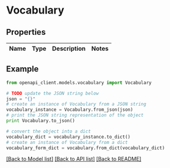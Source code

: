 # Vocabulary


## Properties
Name | Type | Description | Notes
------------ | ------------- | ------------- | -------------

## Example

```python
from openapi_client.models.vocabulary import Vocabulary

# TODO update the JSON string below
json = "{}"
# create an instance of Vocabulary from a JSON string
vocabulary_instance = Vocabulary.from_json(json)
# print the JSON string representation of the object
print Vocabulary.to_json()

# convert the object into a dict
vocabulary_dict = vocabulary_instance.to_dict()
# create an instance of Vocabulary from a dict
vocabulary_form_dict = vocabulary.from_dict(vocabulary_dict)
```
[[Back to Model list]](../README.md#documentation-for-models) [[Back to API list]](../README.md#documentation-for-api-endpoints) [[Back to README]](../README.md)


